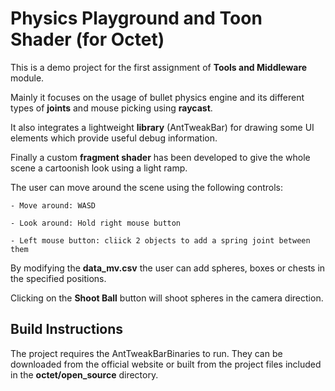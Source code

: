 # Physics Playground and Toon Shader (for Octet)

This is a demo project for the first assignment of **Tools and Middleware** module.

Mainly it focuses on the usage of bullet physics engine and its different types of **joints** and mouse picking using **raycast**.

It also integrates a lightweight **library** (AntTweakBar) for drawing some UI elements which provide useful debug information.

Finally a custom **fragment shader** has been developed to give the whole scene a cartoonish look using a light ramp.

The user can move around the scene using the following controls:

	- Move around: WASD
	
	- Look around: Hold right mouse button
	
	- Left mouse button: cliick 2 objects to add a spring joint between them

By modifying the **data_mv.csv** the user can add spheres, boxes or chests in the specified positions.

Clicking on the **Shoot Ball** button will shoot spheres in the camera direction.
	
Build Instructions
------------------

The project requires the AntTweakBarBinaries to run. They can be downloaded from the official website or built from the project files included in the **octet/open_source** directory.